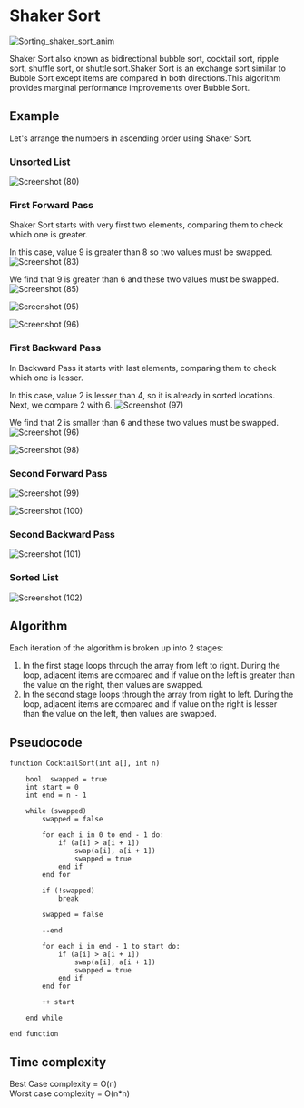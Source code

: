# Shaker Sort

![Sorting_shaker_sort_anim](https://user-images.githubusercontent.com/28682701/57974596-640d4980-79d8-11e9-80e4-c5172de5f421.gif)

Shaker Sort also known as bidirectional bubble sort, cocktail sort, ripple sort, shuffle sort, or shuttle sort.Shaker Sort is an exchange sort 
similar to Bubble Sort except items are compared in both directions.This algorithm provides marginal performance improvements over Bubble Sort.

## Example

Let's arrange the numbers in ascending order using Shaker Sort.

### Unsorted List

![Screenshot (80)](https://user-images.githubusercontent.com/28682701/57974882-4c848f80-79dd-11e9-83c5-2a226f17afae.png)

### First Forward Pass

Shaker Sort starts with very first two elements, comparing them to check which one is greater.

In this case, value 9 is greater than 8 so two values must be swapped.
![Screenshot (83)](https://user-images.githubusercontent.com/28682701/57974934-14ca1780-79de-11e9-8a92-70f59d598a84.png) 

We find that 9 is greater than 6 and these two values must be swapped.
![Screenshot (85)](https://user-images.githubusercontent.com/28682701/57975005-3972bf00-79df-11e9-84e6-a923c38671a4.png)

![Screenshot (95)](https://user-images.githubusercontent.com/28682701/57975050-2ca29b00-79e0-11e9-9b42-d9e0f074016a.png)

![Screenshot (96)](https://user-images.githubusercontent.com/28682701/57975065-6e334600-79e0-11e9-8424-9ae6fbbe31fa.png)

### First Backward Pass

In Backward Pass it starts with last elements, comparing them to check which one is lesser.<br />

In this case, value 2 is lesser than 4, so it is already in sorted locations. Next, we compare 2 with 6.
![Screenshot (97)](https://user-images.githubusercontent.com/28682701/57975127-6031f500-79e1-11e9-9b34-440e6f5ae03c.png)

We find that 2 is smaller than 6 and these two values must be swapped.
![Screenshot (96)](https://user-images.githubusercontent.com/28682701/57975177-1c8bbb00-79e2-11e9-8c3d-f4f9e3a4b320.png)

![Screenshot (98)](https://user-images.githubusercontent.com/28682701/57975198-59f04880-79e2-11e9-8ac2-4a98ee1d0be8.png)

### Second Forward Pass

![Screenshot (99)](https://user-images.githubusercontent.com/28682701/57975227-a89de280-79e2-11e9-80f4-61f0934a00e7.png)

![Screenshot (100)](https://user-images.githubusercontent.com/28682701/57975240-d420cd00-79e2-11e9-8fdb-5673ae7cf510.png)

### Second Backward Pass

![Screenshot (101)](https://user-images.githubusercontent.com/28682701/57975264-2eba2900-79e3-11e9-8e6a-bf079b6e4241.png)

### Sorted List

![Screenshot (102)](https://user-images.githubusercontent.com/28682701/57975293-9ff9dc00-79e3-11e9-849f-109f7cb1957c.png)

## Algorithm

Each iteration of the algorithm is broken up into 2 stages: <br />
1. In the first stage loops through the array from left to right. During the loop, adjacent items are compared and 
if value on the left is greater than the value on the right, then values are swapped. <br />
2. In the second stage loops through the array from right to left. During the loop, adjacent items are compared and 
if value on the right is lesser than the value on the left, then values are swapped.

## Pseudocode
```
function CocktailSort(int a[], int n)
 
    bool  swapped = true 
    int start = 0
    int end = n - 1
  
    while (swapped)
        swapped = false 
    
        for each i in 0 to end - 1 do:
            if (a[i] > a[i + 1]) 
                swap(a[i], a[i + 1]) 
                swapped = true 
            end if
        end for
    
        if (!swapped) 
            break
    
        swapped = false
    
        --end
    
        for each i in end - 1 to start do:
            if (a[i] > a[i + 1]) 
                swap(a[i], a[i + 1]) 
                swapped = true
            end if
        end for
     
        ++ start

    end while 

end function
```

## Time complexity

Best Case complexity = O(n)<br />
Worst case complexity = O(n*n)
